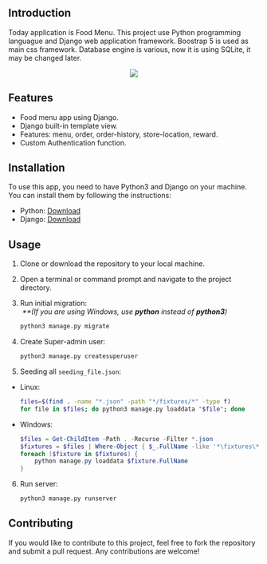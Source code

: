 ## Introduction
Today application is Food Menu. This project use Python programming languague and Django web application framework. Boostrap 5 is used as main css framework. Database engine is various, now it is using SQLite, it may be changed later.

<p align="center">
  <a href="https://skillicons.dev">
    <img src="https://skillicons.dev/icons?i=python,django,bootstrap,sqlite&perline=10" />
  </a>
</p>


## Features
- Food menu app using Django.
- Django built-in template view.
- Features: menu, order, order-history, store-location, reward.
- Custom Authentication function.


## Installation
To use this app, you need to have Python3 and Django on your machine. You can install them by following the instructions:
- Python: [Download](https://www.python.org/downloads/)
- Django: [Download](https://www.djangoproject.com/download/)


## Usage
1.  Clone or download the repository to your local machine.

2.  Open a terminal or command prompt and navigate to the project directory.

3.  Run initial migration: 
    <br>
    <i>&nbsp;**(If you are using Windows, use <b>python</b> instead of <b>python3</b>)&nbsp;</i>
    ```bash
    python3 manage.py migrate
    ```

4.  Create Super-admin user:
    ```bash
    python3 manage.py createsuperuser 
    ```

5.  Seeding all `seeding_file.json`:
  - Linux:
    ```bash
    files=$(find . -name "*.json" -path "*/fixtures/*" -type f)
    for file in $files; do python3 manage.py loaddata "$file"; done
    ```
  - Windows:
    ```powershell
    $files = Get-ChildItem -Path . -Recurse -Filter *.json
    $fixtures = $files | Where-Object { $_.FullName -like '*\fixtures\*' }
    foreach ($fixture in $fixtures) {
        python manage.py loaddata $fixture.FullName
    }
    ```

6.  Run server:
    ```bash
    python3 manage.py runserver
    ```


## Contributing
If you would like to contribute to this project, feel free to fork the repository and submit a pull request. Any contributions are welcome!